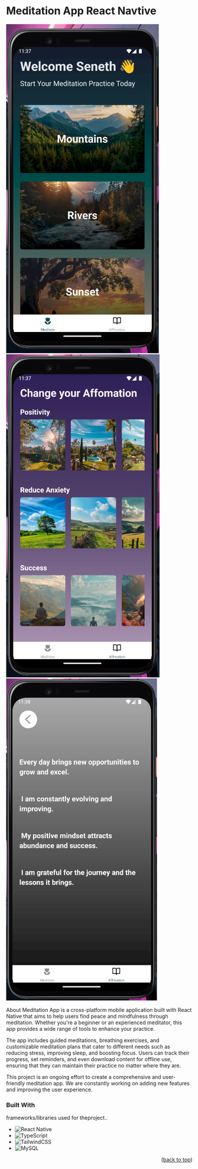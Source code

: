 # Meditation App React Navtive
![dp](https://github.com/senethmendis/react-native-meditation-app/blob/master/assets/Screenshot%202024-08-16%20233736.png)
![dp](https://github.com/senethmendis/react-native-meditation-app/blob/master/assets/Screenshot%202024-08-16%20233810.png)
![dp](https://github.com/senethmendis/react-native-meditation-app/blob/master/assets/Screenshot%202024-08-16%20233827.png)

About
Meditation App is a cross-platform mobile application built with React Native that aims to help users find peace and mindfulness through meditation. Whether you're a beginner or an experienced meditator, this app provides a wide range of tools to enhance your practice.

The app includes guided meditations, breathing exercises, and customizable meditation plans that cater to different needs such as reducing stress, improving sleep, and boosting focus. Users can track their progress, set reminders, and even download content for offline use, ensuring that they can maintain their practice no matter where they are.

This project is an ongoing effort to create a comprehensive and user-friendly meditation app. We are constantly working on adding new features and improving the user experience.

### Built With

 frameworks/libraries used for theproject..


* ![React Native](https://img.shields.io/badge/react_native-%2320232a.svg?style=for-the-badge&logo=react&logoColor=%2361DAFB)
* ![TypeScript](https://img.shields.io/badge/typescript-%23007ACC.svg?style=for-the-badge&logo=typescript&logoColor=white)
* ![TailwindCSS](https://img.shields.io/badge/tailwindcss-%2338B2AC.svg?style=for-the-badge&logo=tailwind-css&logoColor=white)
* ![MySQL](https://img.shields.io/badge/mysql-4479A1.svg?style=for-the-badge&logo=mysql&logoColor=white)

<p align="right">(<a href="#readme-top">back to top</a>)</p>


